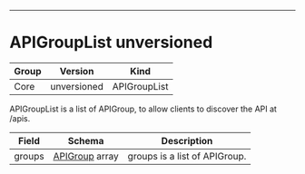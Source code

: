 

-----------
# APIGroupList unversioned



Group        | Version     | Kind
------------ | ---------- | -----------
Core | unversioned | APIGroupList







APIGroupList is a list of APIGroup, to allow clients to discover the API at /apis.



Field        | Schema     | Description
------------ | ---------- | -----------
groups | [APIGroup](#apigroup-unversioned) array | groups is a list of APIGroup.






